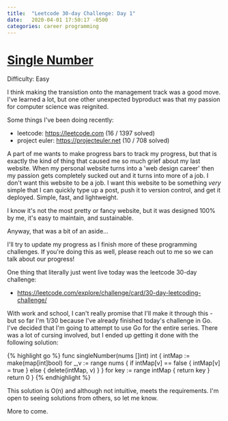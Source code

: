 ```yaml
---
title:  "Leetcode 30-day Challenge: Day 1"
date:   2020-04-01 17:50:17 -0500
categories: career programming
---
```

# [Single Number](https://leetcode.com/problems/single-number/)

Difficulty: Easy

I think making the transistion onto the management track was a good move.  I've learned a lot, but one other unexpected byproduct 
was that my passion for computer science was reignited.

Some things I've been doing recently:
* leetcode: https://leetcode.com (16 / 1397 solved)
* project euler: https://projecteuler.net (10 / 708 solved)

A part of me wants to make progress bars to track my progress, but that is exactly the kind of thing that caused me so much grief 
about my last website.  When my personal website turns into a 'web design career' then my passion gets completely sucked out and it 
turns into more of a job. I don't want this website to be a job.  I want this website to be something _very_ simple that I can 
quickly type up a post, push it to version control, and get it deployed.  Simple, fast, and lightweight.  

I know it's not the most pretty or fancy website, but it was designed 100% by me, it's easy to maintain, and sustainable.

Anyway, that was a bit of an aside...

I'll try to update my progress as I finish more of these programming challenges.  If you're doing this as well, please reach 
out to me so we can talk about our progress!

One thing that literally just went live today was the leetcode 30-day challenge:
* https://leetcode.com/explore/challenge/card/30-day-leetcoding-challenge/

With work and school, I can't really promise that I'll make it through this - but so far I'm 1/30 because I've already finished today's challenge in Go.  I've decided that I'm going to attempt to use Go for the entire series.  There was a lot of cursing involved, but I ended up getting it done with the following solution:

{% highlight go %}
func singleNumber(nums []int) int {
    intMap := make(map[int]bool)
    for _,v := range nums {
        if intMap[v] == false {
            intMap[v] = true
        } else {
            delete(intMap, v)
        }
    }
    for key := range intMap {
        return key
    }
    return 0
}
{% endhighlight %}

This solution is O(n) and although not intuitive, meets the requirements.  I'm open to seeing solutions from others, so let me know.

More to come.
